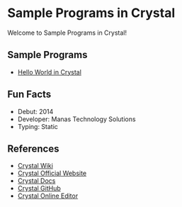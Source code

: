 # Sample Programs in Crystal

Welcome to Sample Programs in Crystal!

## Sample Programs

- [Hello World in Crystal](https://therenegadecoder.com/code/hello-world-in-crystal/)

## Fun Facts

- Debut: 2014
- Developer: Manas Technology Solutions
- Typing: Static

## References

- [Crystal Wiki](https://en.wikipedia.org/wiki/Crystal_(programming_language))
- [Crystal Official Website](https://crystal-lang.org/)
- [Crystal Docs](https://crystal-lang.org/docs/)
- [Crystal GitHub](https://github.com/crystal-lang/crystal)
- [Crystal Online Editor](https://play.crystal-lang.org/)

